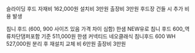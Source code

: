 슬라이딩 후드 자재비 162,000원
설치비 3만원 출장비 3만원
후드장 건들 시 추가 비용 발생

침니 후드 (600, 900 사이즈 있음 가격 차이 심함)
한샘 NEW유로 침니 후드 600_역류차단댐퍼포함 기준 511,000원
한샘 커넥티드 네오클래식 침니후드 600 WH 527,000원
분리 후 재설치 교체 비 6만원
출장비 3만원